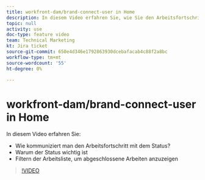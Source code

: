 ```yaml
---
title: workfront-dam/brand-connect-user in Home
description: In diesem Video erfahren Sie, wie Sie den Arbeitsfortschritt mit dem Status kommunizieren und die Arbeitsliste filtern, um abgeschlossene Arbeiten anzuzeigen.
topic: null
activity: use
doc-type: feature video
team: Technical Marketing
kt: Jira ticket
source-git-commit: 650e4d346e1792863930dcebafacab4c88f2a8bc
workflow-type: tm+mt
source-wordcount: '55'
ht-degree: 0%

---
```


# workfront-dam/brand-connect-user in Home

In diesem Video erfahren Sie:

* Wie kommuniziert man den Arbeitsfortschritt mit dem Status?
* Warum der Status wichtig ist
* Filtern der Arbeitsliste, um abgeschlossene Arbeiten anzuzeigen

>[!VIDEO](https://video.tv.adobe.com/v/335104/?quality=12&learn=on)
